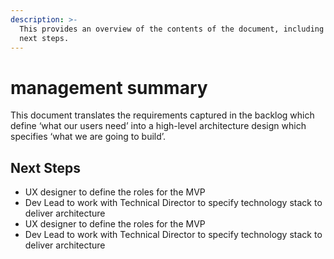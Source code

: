 ```yaml
---
description: >-
  This provides an overview of the contents of the document, including suggested
  next steps.
---
```


# management summary

This document translates the requirements captured in the backlog which define ‘what our users need’ into a high-level architecture design which specifies ‘what we are going to build’.

## Next Steps

* UX designer to define the roles for the MVP
* Dev Lead to work with Technical Director to specify technology stack to deliver architecture
* UX designer to define the roles for the MVP
* Dev Lead to work with Technical Director to specify technology stack to deliver architecture



